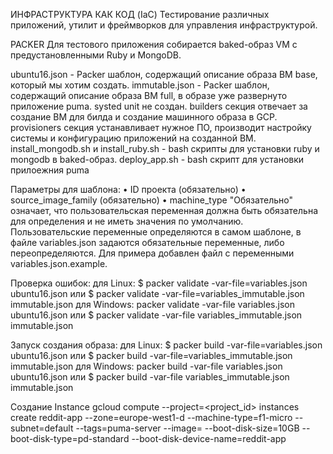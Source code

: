 ИНФРАСТРУКТУРА КАК КОД (IaC)
Тестирование различных приложений, утилит и фреймворков для управления инфраструктурой.


PACKER
Для тестового приложения собирается baked-образ VM с предустановленными Ruby и MongoDB. 

ubuntu16.json - Packer шаблон, содержащий описание образа ВМ base, который мы хотим создать.
immutable.json - Packer шаблон, содержащий описание образа ВМ full, в образе уже развернуто приложение puma. systed unit не создан.
builders секция отвечает за создание ВМ для билда и создание машинного образа в GCP.
provisioners секция устанавливает нужное ПО, производит настройку системы и конфигурацию приложений на созданной ВМ.
install_mongodb.sh и install_ruby.sh - bash скрипты для установки ruby и mongodb в baked-образ.
deploy_app.sh - bash скрипт для установки прилоежния puma

Параметры для шаблона:
• ID проекта (обязательно)
• source_image_family (обязательно)
• machine_type
"Обязательно" означает, что пользовательская переменная должна быть обязательна для определения и не иметь значения по умолчанию.
Пользовательские переменные определяются в самом шаблоне, в файле variables.json задаются обязательные переменные, либо переопределяются.
Для примера добавлен файл с переменными variables.json.example.

Проверка ошибок:
для Linux:
$ packer validate -var-file=variables.json ubuntu16.json
или
$ packer validate -var-file=variables_immutable.json immutable.json
для Windows:
packer validate -var-file variables.json ubuntu16.json
или
$ packer validate -var-file variables_immutable.json immutable.json

Запуск создания образа:
для Linux:
$ packer build -var-file=variables.json ubuntu16.json
или
$ packer build -var-file=variables_immutable.json immutable.json
для Windows:
packer build -var-file variables.json ubuntu16.json
или
$ packer build -var-file variables_immutable.json immutable.json

Создание Instance
gcloud compute --project=<project_id> instances create reddit-app --zone=europe-west1-d --machine-type=f1-micro --subnet=default --tags=puma-server --image=<reddit-base-or-full-image> --boot-disk-size=10GB --boot-disk-type=pd-standard --boot-disk-device-name=reddit-app